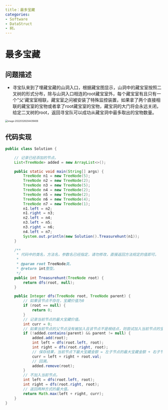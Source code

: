 ```yaml
---
title：最多宝藏
categories:
- Software
- DataStruct
- 树。
---
```

# 最多宝藏

## 问题描述

- 寻宝队来到了埋藏宝藏的山洞入口，根据藏宝图显示，山洞中的藏宝室按照二叉树的形式分布，除与山洞入口相连的root藏宝室外，每个藏宝室有且只有一个"父'藏宝室相联，藏宝室之问被安装了特殊监控装置，如果拿了两个直接相联的藏宝室的宝物或者拿了root藏宝室的宝物，藏宝洞的大门将会永远关闭，给定二叉树的root，返回寻宝队可以成功从藏宝洞中最多取出的宝物数量。

<img src="/Users/cian/Library/Application Support/typora-user-images/image-20220328204439406.png" alt="image-20220328204439406" style="zoom:50%;" />

## 代码实现

```java
public class Solution {

    // 记录已经添加的节点。
    List<TreeNode> added = new ArrayList<>();

    public static void main(String[] args) {
        TreeNode n1 = new TreeNode(5);
        TreeNode n2 = new TreeNode(2);
        TreeNode n3 = new TreeNode(5);
        TreeNode n4 = new TreeNode(2);
        TreeNode n5 = new TreeNode(2);
        TreeNode n6 = new TreeNode(4);
        TreeNode n7 = new TreeNode(1);
        n1.left = n2;
        n1.right = n3;
        n2.left = n4;
        n3.left = n5;
        n3.right = n6;
        n4.left = n7;
        System.out.println(new Solution().Treasurehunt(n1));
    }

    /**
     * 代码中的类名，方法名，参数名已经指定，请勿修改，直接返回方法规定的值即可。
     *
     * @param root TreeNode类。
     * @return int整型。
     */
    public int Treasurehunt(TreeNode root) {
        return dfs(root, null);
    }

    public Integer dfs(TreeNode root, TreeNode parent) {
        // 如果该节点不存在，宝藏价值为0
        if (root == null) {
            return 0;
        }
        // 记录当前节点的最大宝藏价值。
        int curr = 0;
        // 如果当前节点的父节点没有被加入且该节点不是根结点，则尝试加入当前节点的宝藏。
        if (!added.contains(parent) && parent != null) {
            added.add(root);
            int left = dfs(root.left, root);
            int right = dfs(root.right, root);
            // 保存结果，当前节点下最大宝藏金额 = 左子节点的最大宝藏金额 + 右子节点的最大宝藏金额 + 本节点宝藏金额。
            curr = left + right + root.val;
            // 回溯。
            added.remove(root);
        }
        // 不加入当前节点。
        int left = dfs(root.left, root);
        int right = dfs(root.right, root);
        // 返回两种方式的最大值。
        return Math.max(left + right, curr);
    }
}
```


